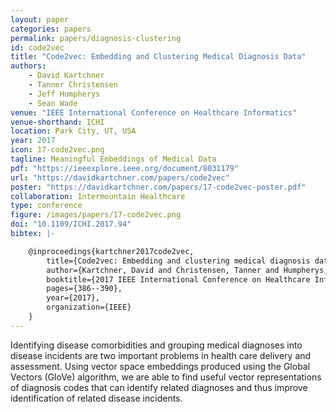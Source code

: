 ```yaml
---
layout: paper
categories: papers
permalink: papers/diagnosis-clustering
id: code2vec
title: "Code2vec: Embedding and Clustering Medical Diagnosis Data"
authors:
    - David Kartchner
    - Tanner Christensen
    - Jeff Humpherys
    - Sean Wade
venue: "IEEE International Conference on Healthcare Informatics"
venue-shorthand: ICHI
location: Park City, UT, USA
year: 2017
icon: 17-code2vec.png
tagline: Meaningful Embeddings of Medical Data
pdf: "https://ieeexplore.ieee.org/document/8031179"
url: "https://davidkartchner.com/papers/code2vec"
poster: "https://davidkartchner.com/papers/17-code2vec-poster.pdf"
collaboration: Intermountain Healthcare
type: conference
figure: /images/papers/17-code2vec.png
doi: "10.1109/ICHI.2017.94"
bibtex: |-

    @inproceedings{kartchner2017code2vec,
        title={Code2vec: Embedding and clustering medical diagnosis data},
        author={Kartchner, David and Christensen, Tanner and Humpherys, Jeffrey and Wade, Sean},
        booktitle={2017 IEEE International Conference on Healthcare Informatics (ICHI)},
        pages={386--390},
        year={2017},
        organization={IEEE}
    }
---
```


Identifying disease comorbidities and grouping medical diagnoses into disease incidents are two important problems in health care delivery and assessment. 
Using vector space embeddings produced using the Global Vectors (GloVe) algorithm, we are able to find useful vector representations of diagnosis codes that can identify related diagnoses and thus improve identification of related disease incidents.
